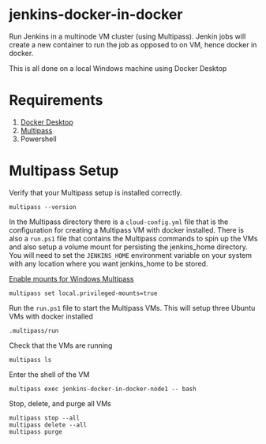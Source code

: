# jenkins-docker-in-docker

Run Jenkins in a multinode VM cluster (using Multipass). Jenkin jobs will create a new container to run the job as opposed to on VM, hence docker in docker. 

This is all done on a local Windows machine using Docker Desktop

# Requirements

 1. [Docker Desktop](https://www.docker.com/products/docker-desktop)
 2. [Multipass](https://Multipass.run/)
 3. Powershell

# Multipass Setup

Verify that your Multipass setup is installed correctly.

`multipass --version`

In the Multipass directory there is a `cloud-config.yml` file that is the configuration for creating a Multipass VM with docker installed. There is also a `run.ps1` file that contains the Multipass commands to spin up the VMs and also setup a volume mount for persisting the jenkins_home directory. You will need to set the `JENKINS_HOME` environment variable on your system with any location where you want jenkins_home to be stored. 

[Enable mounts for Windows Multipass](https://multipass.run/docs/set-command#local.privileged-mounts)

`multipass set local.privileged-mounts=true`

Run the `run.ps1` file to start the Multipass VMs. This will setup three Ubuntu VMs with docker installed

`.multipass/run`

Check that the VMs are running

`multipass ls`

Enter the shell of the VM

`multipass exec jenkins-docker-in-docker-node1 -- bash`

Stop, delete, and purge all VMs

```
multipass stop --all
multipass delete --all
multipass purge
```
